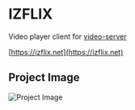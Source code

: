 # IZFLIX

Video player client for [video-server](https://github.com/delta-kor/video-server)

[https://izflix.net](https://izflix.net)

## Project Image

![Project Image](https://user-images.githubusercontent.com/48397257/148743080-dc95d26b-fb84-41b8-9d13-2062221e5f2f.png)
